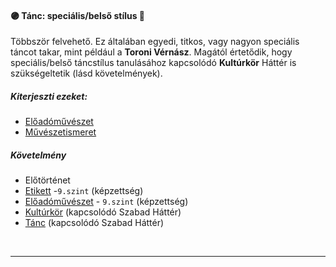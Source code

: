 #### 🟣 Tánc: speciális/belső stílus 🔁

Többször felvehető. Ez általában egyedi, titkos, vagy nagyon speciális táncot takar, mint például a **Toroni Vérnász**. Magától értetődik, hogy speciális/belső táncstílus tanulásához kapcsolódó **Kultúrkör** Háttér is szükségeltetik (lásd követelmények).

##### Kiterjeszti ezeket:
- [Előadóművészet](../kepzettsegek/eloadomuveszet.md)
- [Művészetismeret](../kepzettsegek/muveszetismeret.md)

##### Követelmény
- Előtörténet
- [Etikett](../kepzettsegek/etikett.md) -`9.szint` (képzettség)
- [Előadóművészet](../kepzettsegek/eloadomuveszet.md) - `9.szint` (képzettség)
- [Kultúrkör](kulturkor.md) (kapcsolódó Szabad Háttér)
- [Tánc](tanc.md)  (kapcsolódó Szabad Háttér)

<br />

---
